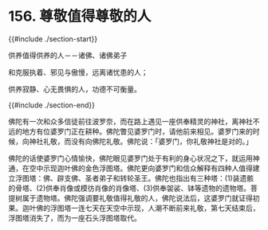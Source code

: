 # 156. 尊敬值得尊敬的人
{{#include ./section-start}}

供养值得供养的人－－诸佛、诸佛弟子

和克服执着、邪见与傲慢，远离诸忧患的人；

供养寂静、心无畏惧的人，功德不可衡量。

{{#include ./section-end}}

佛陀有一次和众多信徒前往波罗奈，而在路上遇见一座供奉精灵的神社，离神社不远的地方有位婆罗门正在耕种。佛陀瞥见婆罗门时，请他前来相见。婆罗门来的时候，向神社礼敬，而没有向佛陀礼敬。佛陀说：「婆罗门，你礼敬神社是对的。」

佛陀的话使婆罗门心情愉快，佛陀眼见婆罗门处于有利的身心状况之下，就运用神通，在空中示现迦叶佛的金色浮图塔。佛陀更向婆罗门和信众解释有四种人值得建立浮图塔：佛、辟支佛、圣者弟子和转轮圣王。佛陀也指出有三种塔：(1)装遗骸的骨塔、(2)供奉肖像或模彷肖像的肖像塔、(3)供奉袈裟、钵等遗物的遗物塔。菩提树属于遗物塔。佛陀强调要礼敬值得礼敬的人，佛陀说法后，这婆罗门就证得初果。迦叶佛的浮图塔一连七天在天空中示现，人潮不断前来礼敬，第七天结束后，浮图塔消失了，而为一座石头浮图塔取代。

